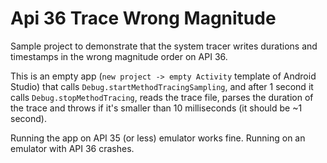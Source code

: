 # Api 36 Trace Wrong Magnitude

Sample project to demonstrate that the system tracer writes durations and timestamps in the wrong magnitude order on API 36.  

This is an empty app (`new project -> empty Activity` template of Android Studio) that calls `Debug.startMethodTracingSampling`, and after 1 second it calls `Debug.stopMethodTracing`, reads the trace file, parses the duration of the trace and throws if it's smaller than 10 milliseconds (it should be ~1 second).  

Running the app on API 35 (or less) emulator works fine. Running on an emulator with API 36 crashes.
